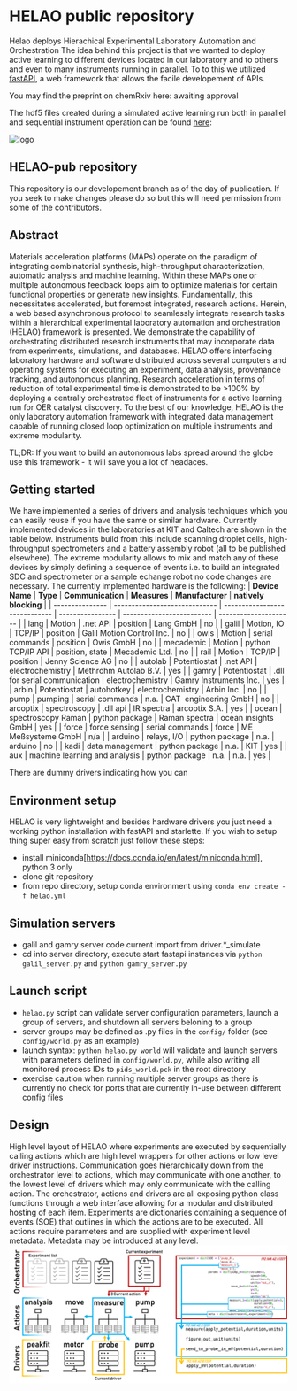 # HELAO public repository
Helao deploys Hierachical Experimental Laboratory Automation and Orchestration
The idea behind this project is that we wanted to deploy active learning to different devices located in our laboratory and to others and even to many instruments running in parallel. To to this we utilized [fastAPI](https://fastapi.tiangolo.com/), a web framework that allows the facile developement of APIs.

You may find the preprint on chemRxiv here: awaiting approval

The hdf5 files created during a simulated active learning run both in parallel and sequential instrument operation can be found [here](https://figshare.com/s/1578223bbf5ddde605af![image](https://user-images.githubusercontent.com/11043349/137080209-52e7f6c4-bf9b-4df1-bb65-6c7f8d17b860.png)):


![logo](https://github.com/helgestein/helao-dev/blob/master/helaologo.png)

## HELAO-pub repository

This repository is our developement branch as of the day of publication. If you seek to make changes please do so but this will need permission from some of the contributors.

## Abstract

Materials acceleration platforms (MAPs) operate on the paradigm of integrating combinatorial synthesis, high-throughput characterization, automatic analysis and machine learning. Within these MAPs one or multiple autonomous feedback loops aim to optimize materials for certain functional properties or generate new insights. Fundamentally, this necessitates accelerated, but foremost integrated, research actions. Herein, a web based asynchronous protocol to seamlessly integrate research tasks within a hierarchical experimental laboratory automation and orchestration (HELAO) framework is presented. We demonstrate the capability of orchestrating distributed research instruments that may incorporate data from experiments, simulations, and databases. HELAO offers interfacing laboratory hardware and software distributed across several computers and operating systems for executing an experiment, data analysis, provenance tracking, and autonomous planning. Research acceleration in terms of reduction of total experimental time is demonstrated to be >100% by deploying a centrally orchestrated fleet of instruments for a active learning run for OER catalyst discovery. To the best of our knowledge, HELAO is the only laboratory automation framework with integrated data management capable of running closed loop optimization on multiple instruments and extreme modularity.

TL;DR: If you want to build an autonomous labs spread around the globe use this framework - it will save you a lot of headaces.

## Getting started

We have implemented a series of drivers and analysis techniques which you can easily reuse if you have the same or similar hardware.
Currently implemented devices in the laboratories at KIT and Caltech are shown in the table below. Instruments build from this include scanning droplet cells, high-throughput spectrometers and a battery assembly robot (all to be published elsewhere). The extreme modularity allows to mix and match any of these devices by simply defining a sequence of events i.e. to build an integrated SDC and spectrometer or a sample echange robot no code changes are necessary.
The currently implemented hardware is the following:
| **Device Name** | **Type**                      | **Communication**             | **Measures**     | **Manufacturer**          | **natively blocking** |
| --------------- | ----------------------------- | ----------------------------- | ---------------- | ------------------------- | --------------------- |
| lang            | Motion                        | .net API                      | position         | Lang GmbH                 | no                    |
| galil           | Motion, IO                    | TCP/IP                        | position         | Galil Motion Control Inc. | no                    |
| owis            | Motion                        | serial commands               | position         | Owis GmbH                 | no                    |
| mecademic       | Motion                        | python TCP/IP API             | position, state  | Mecademic Ltd.            | no                    |
| rail            | Motion                        | TCP/IP                        | position         | Jenny Science AG          | no                    |
| autolab         | Potentiostat                  | .net API                      | electrochemistry | Methrohm Autolab B.V.     | yes                   |
| gamry           | Potentiostat                  | .dll for serial communication | electrochemistry | Gamry Instruments Inc.    | yes                   |
| arbin           | Potentiostat                  | autohotkey                    | electrochemistry | Arbin Inc.                | no                    |
| pump            | pumping                       | serial commands               | n.a.             | CAT  engineering GmbH     | no                    |
| arcoptix        | spectroscopy                  | .dll api                      | IR spectra       | arcoptix S.A.             | yes                   |
| ocean           | spectroscopy Raman            | python package                | Raman spectra    | ocean insights GmbH       | yes                   |
| force           | force sensing                 | serial commands               | force            | ME Meßsysteme GmbH        | n/a                   |
| arduino         | relays, I/O                   | python package                | n.a.             | arduino                   | no                    |
| kadi            | data management               | python package                | n.a.             | KIT                       | yes                   |
| aux             | machine learning and analysis | python package                | n.a.             | n.a.                      | yes                   |

There are dummy drivers indicating how you can 

## Environment setup

HELAO is very lightweight and besides hardware drivers you just need a working python installation with fastAPI and starlette.
If you wish to setup thing super easy from scratch just follow these steps:
- install miniconda[https://docs.conda.io/en/latest/miniconda.html], python 3 only
- clone git repository
- from repo directory, setup conda environment using `conda env create -f helao.yml`

## Simulation servers
- galil and gamry server code current import from driver.*_simulate
- cd into server directory, execute start fastapi instances via  `python galil_server.py` and `python gamry_server.py`

## Launch script
- `helao.py` script can validate server configuration parameters, launch a group of servers, and shutdown all servers beloning to a group
- server groups may be defined as .py files in the `config/` folder (see `config/world.py` as an example)
- launch syntax: `python helao.py world` will validate and launch servers with parameters defined in `config/world.py`, while also writing all monitored process IDs to `pids_world.pck` in the root directory
- exercise caution when running multiple server groups as there is currently no check for ports that are currently in-use between different config files

## Design
High level layout of HELAO where experiments are executed by sequentially calling actions which are high level wrappers for other actions or low level driver instructions. Communication goes hierarchically down from the orchestrator level to actions, which may communicate with one another, to the lowest level of drivers which may only communicate with the calling action. The orchestrator, actions and drivers are all exposing python class functions through a web interface allowing for a modular and distributed hosting of each item. Experiments are dictionaries containing a sequence of events (SOE) that outlines in which the actions are to be executed. All actions require parameters and are supplied with experiment level metadata. Metadata may be introduced at any level.
![helao](figure_1.png)
